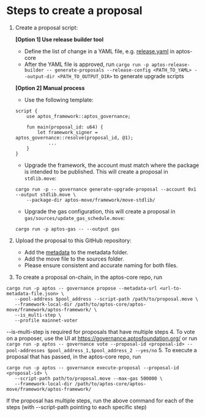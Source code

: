 # Steps to create a proposal

1. Create a proposal script:
    
    **[Option 1] Use release builder tool**
    - Define the list of change in a YAML file, e.g. [release.yaml](https://github.com/aptos-labs/aptos-core/blob/main/aptos-move/aptos-release-builder/data/release.yaml) in aptos-core
    - After the YAML file is approved, run `cargo run -p aptos-release-builder -- generate-proposals --release-config <PATH_TO_YAML> --output-dir <PATH_TO_OUTPUT_DIR>` to generate upgrade scripts
    
    **[Option 2] Manual process**
    - Use the following template:
    ```
    script {
        use aptos_framework::aptos_governance;

        fun main(proposal_id: u64) {
      	    let framework_signer = aptos_governance::resolve(proposal_id, @1);
      			...
      	}
    }
    ```
    - Upgrade the framework, the account must match where the package is intended to be published. This will create a proposal in `stdlib.move`:
    ```
    cargo run -p -- governance generate-upgrade-proposal --account 0x1 --output stdlib.move \
        --package-dir aptos-move/framework/move-stdlib/
    ```
    - Upgrade the gas configuration, this will create a proposal in `gas/sources/update_gas_schedule.move`:
    ```
    cargo run -p aptos-gas -- --output gas
    ```
2. Upload the proposal to this GitHub repository:
    - Add the [metadata](https://github.com/aptos-labs/aptos-genesis-waypoint/blob/main/premainnet/proposals/metadata/0-update-duration-and-increase-limit.json) to the metadata folder.
    - Add the move file to the sources folder.
    - Please ensure consistent and accurate naming for both files.
3. To create a proposal on-chain, in the aptos-core repo, run
  ```
  cargo run -p aptos -- governance propose --metadata-url <url-to-metadata-file.json> \
     --pool-address $pool_address --script-path /path/to/proposal.move \
     --framework-local-dir /path/to/aptos-core/aptos-move/framework/aptos-framework/ \
     --is_multi-step \
     --profile mainnet-voter
  ```
 --is-multi-step is required for proposals that have multiple steps
4. To vote on a proposer, use the UI at https://governance.aptosfoundation.org/ or run
`cargo run -p aptos -- governance vote --proposal-id <proposal-id> --pool-addresses $pool_address_1,$pool_address_2 --yes/no`
5. To execute a proposal that has passed, in the aptos-core repo, run
  ```
  cargo run -p aptos -- governance execute-proposal --proposal-id <proposal-id> \
     --script-path path/to/proposal.move --max-gas 500000 \
     --framework-local-dir /path/to/aptos-core/aptos-move/framework/aptos-framework/
  ```
 If the proposal has multiple steps, run the above command for each of the steps (with --script-path pointing to each specific step)
